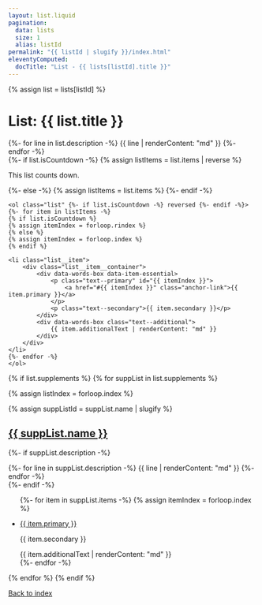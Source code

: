 ```yaml
---
layout: list.liquid
pagination:
  data: lists
  size: 1
  alias: listId
permalink: "{{ listId | slugify }}/index.html"
eleventyComputed:
  docTitle: "List - {{ lists[listId].title }}"
---
```


{% assign list = lists[listId] %}

# List: {{ list.title }}

<section class="description">
    {%- for line in list.description -%}
    {{ line | renderContent: "md" }}
    {%- endfor -%}
</section>

<section class="list__container">
    {%- if list.isCountdown -%}
    {% assign listItems = list.items | reverse %}
    <p class="text--italic">This list counts down.</p>
    {%- else -%}
    {% assign listItems = list.items %}
    {%- endif -%}

    <ol class="list" {%- if list.isCountdown -%} reversed {%- endif -%}>
    {%- for item in listItems -%}
    {% if list.isCountdown %}
    {% assign itemIndex = forloop.rindex %}
    {% else %}
    {% assign itemIndex = forloop.index %}
    {% endif %}

    <li class="list__item">
        <div class="list__item__container">
            <div data-words-box data-item-essential>
                <p class="text--primary" id="{{ itemIndex }}">
                    <a href="#{{ itemIndex }}" class="anchor-link">{{ item.primary }}</a>
                </p>
                <p class="text--secondary">{{ item.secondary }}</p>
            </div>
            <div data-words-box class="text--additional">
                {{ item.additionalText | renderContent: "md" }}
            </div>
        </div>
    </li>
    {%- endfor -%}
    </ol>
</section>

{% if list.supplements %}
{% for suppList in list.supplements %}

{% assign listIndex = forloop.index %}

{% assign suppListId = suppList.name | slugify %}
<h2 id="{{ suppListId }}"><a href="#{{ suppListId }}" class="anchor-link">{{ suppList.name }}</a></h2>

{%- if suppList.description -%}
<section class="description">
    {%- for line in suppList.description -%}
    {{ line | renderContent: "md" }}
    {%- endfor -%}
</section>
{%- endif -%}

<section class="list__container">
    <ul class="list">
    {%- for item in suppList.items -%}
    {% assign itemIndex = forloop.index %}
    <li class="list__item item-supplemental" {% if suppList.itemMarker %} style="--supplemental-item-marker: '{{ suppList.itemMarker }} ';"{% endif %}>
        <div class="list__item__container">
            <div data-words-box data-item-essential>
                <p class="text--primary" id="supp{{ listIndex }}-{{ itemIndex }}">
                    <a href="#supp{{ listIndex }}-{{ itemIndex }}" class="anchor-link">{{ item.primary }}</a>
                </p>
                <p class="text--secondary">{{ item.secondary }}</p>
            </div>
            <div data-words-box class="text--additional">
                {{ item.additionalText | renderContent: "md" }}
            </div>
        </div>
    </li>
    {%- endfor -%}
    </ul>
</section>

{% endfor %}
{% endif %}

<footer>
    <a href="/lists/">Back to index</a>
</footer>
